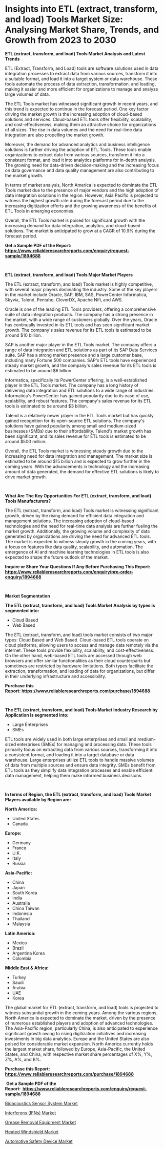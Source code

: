 <p><h1>Insights into ETL (extract, transform, and load) Tools Market Size: Analysing Market Share, Trends, and Growth from 2023 to 2030</h1></p><p><strong>ETL (extract, transform, and load) Tools Market Analysis and Latest Trends</strong></p>
<p><p>ETL (Extract, Transform, and Load) tools are software solutions used in data integration processes to extract data from various sources, transform it into a suitable format, and load it into a target system or data warehouse. These tools automate the process of data extraction, transformation, and loading, making it easier and more efficient for organizations to manage and analyze large volumes of data.</p><p>The ETL Tools market has witnessed significant growth in recent years, and this trend is expected to continue in the forecast period. One key factor driving the market growth is the increasing adoption of cloud-based solutions and services. Cloud-based ETL tools offer flexibility, scalability, and cost-effectiveness, making them an attractive choice for organizations of all sizes. The rise in data volumes and the need for real-time data integration are also propelling the market growth.</p><p>Moreover, the demand for advanced analytics and business intelligence solutions is further driving the adoption of ETL Tools. These tools enable organizations to extract data from various sources, transform it into a consistent format, and load it into analytics platforms for in-depth analysis. The growing need for data-driven decision-making and the increasing focus on data governance and data quality management are also contributing to the market growth.</p><p>In terms of market analysis, North America is expected to dominate the ETL Tools market due to the presence of major vendors and the high adoption of data integration solutions in the region. However, Asia Pacific is projected to witness the highest growth rate during the forecast period due to the increasing digitization efforts and the growing awareness of the benefits of ETL Tools in emerging economies.</p><p>Overall, the ETL Tools market is poised for significant growth with the increasing demand for data integration, analytics, and cloud-based solutions. The market is anticipated to grow at a CAGR of 10.9% during the forecast period.</p></p>
<p><strong>Get a Sample PDF of the Report:&nbsp; <a href="https://www.reliableresearchreports.com/enquiry/request-sample/1894688">https://www.reliableresearchreports.com/enquiry/request-sample/1894688</a></strong></p>
<p>&nbsp;</p>
<p><strong>ETL (extract, transform, and load) Tools Major Market Players</strong></p>
<p><p>The ETL (extract, transform, and load) Tools market is highly competitive, with several major players dominating the industry. Some of the key players in the market include Oracle, SAP, IBM, SAS, PowerCenter Informatica, Skyvia, Talend, Pentaho, CloverDX, Apache Nifi, and AWS.</p><p>Oracle is one of the leading ETL Tools providers, offering a comprehensive suite of data integration products. The company has a strong presence in the market, with a wide range of customers globally. Over the years, Oracle has continually invested in its ETL tools and has seen significant market growth. The company's sales revenue for its ETL tools is estimated to be around $10 billion.</p><p>SAP is another major player in the ETL Tools market. The company offers a range of data integration and ETL solutions as part of its SAP Data Services suite. SAP has a strong market presence and a large customer base, including many Fortune 500 companies. SAP's ETL tools have experienced steady market growth, and the company's sales revenue for its ETL tools is estimated to be around $6 billion.</p><p>Informatica, specifically its PowerCenter offering, is a well-established player in the ETL Tools market. The company has a long history of delivering data integration and ETL solutions to a wide range of industries. Informatica's PowerCenter has gained popularity due to its ease of use, scalability, and robust features. The company's sales revenue for its ETL tools is estimated to be around $3 billion.</p><p>Talend is a relatively newer player in the ETL Tools market but has quickly gained recognition for its open-source ETL solutions. The company's solutions have gained popularity among small and medium-sized businesses (SMBs) due to their affordability. Talend's market growth has been significant, and its sales revenue for ETL tools is estimated to be around $500 million.</p><p>Overall, the ETL Tools market is witnessing steady growth due to the increasing need for data integration and management. The market size is estimated to be around $15 billion and is expected to grow further in the coming years. With the advancements in technology and the increasing amount of data generated, the demand for effective ETL solutions is likely to drive market growth.</p></p>
<p>&nbsp;</p>
<p><strong>What Are The Key Opportunities For ETL (extract, transform, and load) Tools Manufacturers?</strong></p>
<p><p>The ETL (extract, transform, and load) Tools market is witnessing significant growth, driven by the rising demand for efficient data integration and management solutions. The increasing adoption of cloud-based technologies and the need for real-time data analysis are further fueling the market growth. Additionally, the growing volume and complexity of data generated by organizations are driving the need for advanced ETL tools. The market is expected to witness steady growth in the coming years, with a focus on features like data quality, scalability, and automation. The emergence of AI and machine learning technologies in ETL tools is also expected to shape the future outlook of the market.</p></p>
<p><strong>Inquire or Share Your Questions If Any Before Purchasing This Report: <a href="https://www.reliableresearchreports.com/enquiry/pre-order-enquiry/1894688">https://www.reliableresearchreports.com/enquiry/pre-order-enquiry/1894688</a></strong></p>
<p>&nbsp;</p>
<p><strong>Market Segmentation</strong></p>
<p><strong>The ETL (extract, transform, and load) Tools Market Analysis by types is segmented into:</strong></p>
<p><ul><li>Cloud Based</li><li>Web Based</li></ul></p>
<p><p>The ETL (extract, transform, and load) tools market consists of two major types: Cloud Based and Web Based. Cloud-based ETL tools operate on cloud platforms, allowing users to access and manage data remotely via the internet. These tools provide flexibility, scalability, and cost-effectiveness. On the other hand, web-based ETL tools are accessed through web browsers and offer similar functionalities as their cloud counterparts but sometimes are restricted by hardware limitations. Both types facilitate the extraction, transformation, and loading of data for organizations, but differ in their underlying infrastructure and accessibility.</p></p>
<p><strong>Purchase this Report:&nbsp;<a href="https://www.reliableresearchreports.com/purchase/1894688">https://www.reliableresearchreports.com/purchase/1894688</a></strong></p>
<p>&nbsp;</p>
<p><strong>The ETL (extract, transform, and load) Tools Market Industry Research by Application is segmented into:</strong></p>
<p><ul><li>Large Enterprises</li><li>SMEs</li></ul></p>
<p><p>ETL tools are widely used in both large enterprises and small and medium-sized enterprises (SMEs) for managing and processing data. These tools primarily focus on extracting data from various sources, transforming it into a consistent format, and loading it into a target database or data warehouse. Large enterprises utilize ETL tools to handle massive volumes of data from multiple sources and ensure data integrity. SMEs benefit from ETL tools as they simplify data integration processes and enable efficient data management, helping them make informed business decisions.</p></p>
<p>&nbsp;</p>
<p><strong>In terms of Region, the ETL (extract, transform, and load) Tools Market Players available by Region are:</strong></p>
<p>
    <p> <strong> North America: </strong>
        <ul>
            <li>United States</li>
            <li>Canada</li>
        </ul>
        </p> 
    <p> <strong> Europe: </strong>
        <ul>
            <li>Germany</li>
            <li>France</li>
            <li>U.K.</li>
            <li>Italy</li>
            <li>Russia</li>
        </ul>
        </p> 
    <p> <strong> Asia-Pacific: </strong>
        <ul>
            <li>China</li>
            <li>Japan</li>
            <li>South Korea</li>
            <li>India</li>
            <li>Australia</li>
            <li>China Taiwan</li>
            <li>Indonesia</li>
            <li>Thailand</li>
            <li>Malaysia</li>
        </ul>
        </p> 
    <p> <strong> Latin America: </strong>
        <ul>
            <li>Mexico</li>
            <li>Brazil</li>
            <li>Argentina Korea</li>
            <li>Colombia</li>
        </ul>
        </p> 
    <p> <strong> Middle East & Africa: </strong>
        <ul>
            <li>Turkey</li>
            <li>Saudi</li>
            <li>Arabia</li>
            <li>UAE</li>
            <li>Korea</li>
        </ul>
    </p>
    </p>
<p><p>The global market for ETL (extract, transform, and load) tools is projected to witness substantial growth in the coming years. Among the various regions, North America is expected to dominate the market, driven by the presence of numerous established players and adoption of advanced technologies. The Asia-Pacific region, particularly China, is also anticipated to experience significant growth owing to rising digitization initiatives and increasing investments in big data analytics. Europe and the United States are also poised for considerable market expansion. North America currently holds the largest market share, followed by Europe, Asia-Pacific, the United States, and China, with respective market share percentages of X%, Y%, Z%, A%, and B%.</p></p>
<p><strong>Purchase this Report: <a href="https://www.reliableresearchreports.com/purchase/1894688">https://www.reliableresearchreports.com/purchase/1894688</a></strong></p>
<p>&nbsp;<strong>Get a Sample PDF of the Report:&nbsp;&nbsp;<a href="https://www.reliableresearchreports.com/enquiry/request-sample/1894688">https://www.reliableresearchreports.com/enquiry/request-sample/1894688</a></strong></p>
<p><strong></strong></p>
<p><p><a href="https://github.com/kuntayevaz/Market-Research-Report-List-1/blob/main/bioacoustics-sensor-system-market.md">Bioacoustics Sensor System Market</a></p><p><a href="https://github.com/kipkeeva/Market-Research-Report-List-1/blob/main/interferons-ifns-market.md">Interferons (IFNs) Market</a></p><p><a href="https://medium.com/@hotspotelectronicsstore/grease-removal-equipment-market-trends-and-market-analysis-forecasted-for-period-2023-2030-99408f84abf1">Grease Removal Equipment Market</a></p><p><a href="https://medium.com/@the.strong.zer0/heated-windshield-market-analysis-its-cagr-market-segmentation-and-global-industry-overview-0f71c9bcdab5">Heated Windshield Market</a></p><p><a href="https://medium.com/@viksingh034/automotive-safety-device-market-trends-and-market-analysis-forecasted-for-period-2023-2030-db47b2909174">Automotive Safety Device Market</a></p></p>